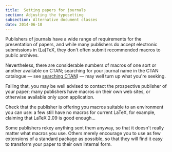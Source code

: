 ```yaml
---
title:  Setting papers for journals
section: Adjusting the typesetting
subsection: Alternative document classes
date: 2014-06-10
---
```


Publishers of journals have a wide range of requirements for the
presentation of papers, and while many publishers do accept electronic
submissions in (La)TeX, they don't often submit recommended macros to
public archives.

Nevertheless, there are considerable numbers of macros of one sort or
another available on CTAN; searching for your journal name in
the CTAN catalogue&nbsp;&mdash; see 
[searching CTAN](FAQ-findfiles.md))&nbsp;&mdash;
may well turn up what you're seeking.

Failing that, you may be well advised to contact the prospective
publisher of your paper; many publishers have macros on their own web
sites, or otherwise available only upon application.

Check that the publisher is offering you macros suitable to an
environment you can use: a few still have no macros for current
LaTeX, for example, claiming that LaTeX 2.09 is good enough&hellip;

Some publishers rekey anything sent them anyway, so that it doesn't
really matter what macros you use.  Others merely encourage you to use
as few extensions of a standard package as possible, so that they will
find it easy to transform your paper to their own internal form.

